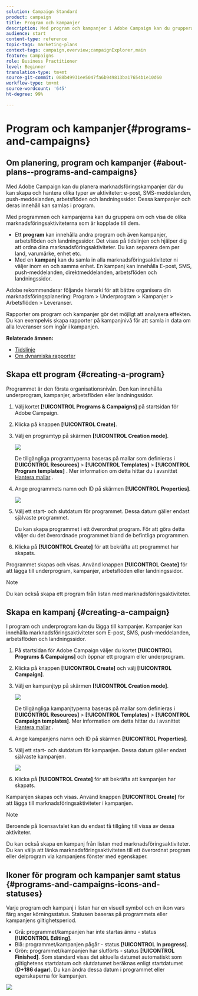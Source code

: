 ```yaml
---
solution: Campaign Standard
product: campaign
title: Program och kampanjer
description: Med program och kampanjer i Adobe Campaign kan du gruppera och samordna de olika marknadsföringsaktiviteter som är kopplade till dem. Rapporter om program och kampanjer gör det möjligt att analysera effekten.
audience: start
content-type: reference
topic-tags: marketing-plans
context-tags: campaign,overview;campaignExplorer,main
feature: Campaigns
role: Business Practitioner
level: Beginner
translation-type: tm+mt
source-git-commit: 088b49931ee5047fa6b949813ba17654b1e10d60
workflow-type: tm+mt
source-wordcount: '645'
ht-degree: 99%

---
```



# Program och kampanjer{#programs-and-campaigns}

## Om planering, program och kampanjer {#about-plans--programs-and-campaigns}

Med Adobe Campaign kan du planera marknadsföringskampanjer där du kan skapa och hantera olika typer av aktiviteter: e-post, SMS-meddelanden, push-meddelanden, arbetsflöden och landningssidor. Dessa kampanjer och deras innehåll kan samlas i program.

Med programmen och kampanjerna kan du gruppera om och visa de olika marknadsföringsaktiviteterna som är kopplade till dem.

* Ett **program** kan innehålla andra program och även kampanjer, arbetsflöden och landningssidor. Det visas på tidslinjen och hjälper dig att ordna dina marknadsföringsaktiviteter. Du kan separera dem per land, varumärke, enhet etc.
* Med en **kampanj** kan du samla in alla marknadsföringsaktiviteter ni väljer inom en och samma enhet. En kampanj kan innehålla E-post, SMS, push-meddelanden, direktmeddelanden, arbetsflöden och landningssidor.

Adobe rekommenderar följande hierarki för att bättre organisera din marknadsföringsplanering: Program > Underprogram > Kampanjer > Arbetsflöden > Leveranser.

Rapporter om program och kampanjer gör det möjligt att analysera effekten. Du kan exempelvis skapa rapporter på kampanjnivå för att samla in data om alla leveranser som ingår i kampanjen.

**Relaterade ämnen:**

* [Tidslinje](../../start/using/timeline.md)
* [Om dynamiska rapporter](../../reporting/using/about-dynamic-reports.md)

## Skapa ett program {#creating-a-program}

Programmet är den första organisationsnivån. Den kan innehålla underprogram, kampanjer, arbetsflöden eller landningssidor.

1. Välj kortet **[!UICONTROL Programs & Campaigns]** på startsidan för Adobe Campaign.
1. Klicka på knappen **[!UICONTROL Create]**.
1. Välj en programtyp på skärmen **[!UICONTROL Creation mode]**.

   ![](assets/programs_and_campaigns_2.png)

   De tillgängliga programtyperna baseras på mallar som definieras i **[!UICONTROL Resources]** > **[!UICONTROL Templates]** > **[!UICONTROL Program templates]** . Mer information om detta hittar du i avsnittet [Hantera mallar](../../start/using/marketing-activity-templates.md) .

1. Ange programmets namn och ID på skärmen **[!UICONTROL Properties]**.

   ![](assets/programs_and_campaigns_3.png)

1. Välj ett start- och slutdatum för programmet. Dessa datum gäller endast självaste programmet.

   Du kan skapa programmet i ett överordnat program. För att göra detta väljer du det överordnade programmet bland de befintliga programmen.

1. Klicka på **[!UICONTROL Create]** för att bekräfta att programmet har skapats.

Programmet skapas och visas. Använd knappen **[!UICONTROL Create]** för att lägga till underprogram, kampanjer, arbetsflöden eller landningssidor.

>[!NOTE]
>
>Du kan också skapa ett program från listan med marknadsföringsaktiviteter.

## Skapa en kampanj {#creating-a-campaign}

I program och underprogram kan du lägga till kampanjer. Kampanjer kan innehålla marknadsföringsaktiviteter som E-post, SMS, push-meddelanden, arbetsflöden och landningssidor.

1. På startsidan för Adobe Campaign väljer du kortet **[!UICONTROL Programs & Campaigns]** och öppnar ett program eller underprogram.
1. Klicka på knappen **[!UICONTROL Create]** och välj **[!UICONTROL Campaign]**.
1. Välj en kampanjtyp på skärmen **[!UICONTROL Creation mode]**.

   ![](assets/programs_and_campaigns_7.png)

   De tillgängliga kampanjtyperna baseras på mallar som definieras i **[!UICONTROL Resources]** > **[!UICONTROL Templates]** > **[!UICONTROL Campaign templates]**. Mer information om detta hittar du i avsnittet [Hantera mallar](../../start/using/marketing-activity-templates.md) .

1. Ange kampanjens namn och ID på skärmen **[!UICONTROL Properties]**.
1. Välj ett start- och slutdatum för kampanjen. Dessa datum gäller endast självaste kampanjen.

   ![](assets/programs_and_campaigns_8.png)

1. Klicka på **[!UICONTROL Create]** för att bekräfta att kampanjen har skapats.

Kampanjen skapas och visas. Använd knappen **[!UICONTROL Create]** för att lägga till marknadsföringsaktiviteter i kampanjen.

>[!NOTE]
>
>Beroende på licensavtalet kan du endast få tillgång till vissa av dessa aktiviteter.

Du kan också skapa en kampanj från listan med marknadsföringsaktiviteter. Du kan välja att länka marknadsföringsaktiviteten till ett överordnat program eller delprogram via kampanjens fönster med egenskaper.

## Ikoner för program och kampanjer samt status {#programs-and-campaigns-icons-and-statuses}

Varje program och kampanj i listan har en visuell symbol och en ikon vars färg anger körningsstatus. Statusen baseras på programmets eller kampanjens giltighetsperiod.

* Grå: programmet/kampanjen har inte startas ännu - status **[!UICONTROL Editing]**.
* Blå: programmet/kampanjen pågår - status **[!UICONTROL In progress]**.
* Grön: programmet/kampanjen har slutförts - status **[!UICONTROL Finished]**. Som standard visas det aktuella datumet automatiskt som giltighetens startdatum och slutdatumet beräknas enligt startdatumet (**D+186 dagar**). Du kan ändra dessa datum i programmet eller egenskaperna för kampanjen.

![](assets/programs_and_campaigns.png)

